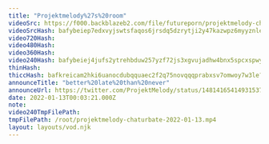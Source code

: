 ```yaml
---
title: "Projektmelody%27s%20room"
videoSrc: https://f000.backblazeb2.com/file/futureporn/projektmelody-chaturbate-2022-01-13.mp4
videoSrcHash: bafybeiep7edxvyjswtsfaqos6jrsdq5dzrytji2y47kazwpz6myyznleae?filename=projektmelody-chaturbate-2022-01-13.mp4
video720Hash: 
video480Hash: 
video360Hash: 
video240Hash: bafybeiej4jufs2ytrehbduw257yzf72js3xgvujadhw4bnx5spcxspwyui?filename=projektmelody-chaturbate-20220113T000600Z-240p.mp4
thinHash: 
thiccHash: bafkreicam2hki6uanocdubqquaec2f2q75novqqqprabxsv7omwoy7w3le?filename=20220113T000600Z-thicc.jpg
announceTitle: "better%20late%20than%20never"
announceUrl: https://twitter.com/ProjektMelody/status/1481416541493153795
date: 2022-01-13T00:03:21.000Z
note: 
video240TmpFilePath: 
tmpFilePath: /root/projektmelody-chaturbate-2022-01-13.mp4
layout: layouts/vod.njk
---
```

